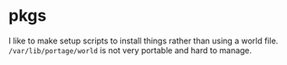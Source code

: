 # pkgs

I like to make setup scripts to install things rather than using a world file.  
`/var/lib/portage/world` is not very portable and hard to manage.